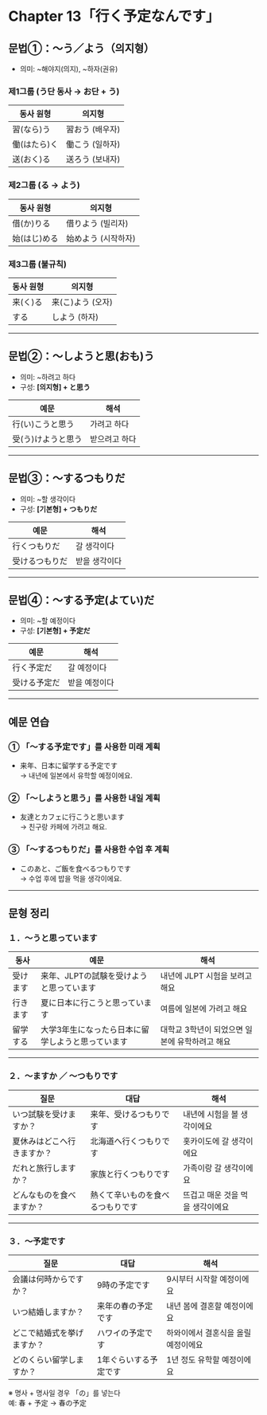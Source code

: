 # Chapter 13「行く予定なんです」

## 문법①：〜う／よう（의지형）
- 의미: ~해야지(의지), ~하자(권유)

### 제1그룹 (う단 동사 → お단 + う)
| 동사 원형 | 의지형 |
|-----------|--------|
| 習(なら)う | 習おう (배우자) |
| 働(はたら)く | 働こう (일하자) |
| 送(おく)る | 送ろう (보내자) |

### 제2그룹 (る → よう)
| 동사 원형 | 의지형 |
|-----------|--------|
| 借(か)りる | 借りよう (빌리자) |
| 始(はじ)める | 始めよう (시작하자) |

### 제3그룹 (불규칙)
| 동사 원형 | 의지형 |
|-----------|--------|
| 来(く)る | 来(こ)よう (오자) |
| する | しよう (하자) |

---

## 문법②：〜しようと思(おも)う
- 의미: ~하려고 하다
- 구성: **[의지형] + と思う**

| 예문 | 해석 |
|------|------|
| 行(い)こうと思う | 가려고 하다 |
| 受(う)けようと思う | 받으려고 하다 |

---

## 문법③：〜するつもりだ
- 의미: ~할 생각이다
- 구성: **[기본형] + つもりだ**

| 예문 | 해석 |
|------|------|
| 行くつもりだ | 갈 생각이다 |
| 受けるつもりだ | 받을 생각이다 |

---

## 문법④：〜する予定(よてい)だ
- 의미: ~할 예정이다
- 구성: **[기본형] + 予定だ**

| 예문 | 해석 |
|------|------|
| 行く予定だ | 갈 예정이다 |
| 受ける予定だ | 받을 예정이다 |

---

## 예문 연습

### ① 「～する予定です」를 사용한 미래 계획
- 来年、日本に留学する予定です  
  → 내년에 일본에서 유학할 예정이에요.

### ② 「～しようと思う」를 사용한 내일 계획
- 友達とカフェに行こうと思います  
  → 친구랑 카페에 가려고 해요.

### ③ 「～するつもりだ」를 사용한 수업 후 계획
- このあと、ご飯を食べるつもりです  
  → 수업 후에 밥을 먹을 생각이에요.

---

## 문형 정리

### １．〜うと思っています
| 동사 | 예문 | 해석 |
|------|------|------|
| 受けます | 来年、JLPTの試験を受けようと思っています | 내년에 JLPT 시험을 보려고 해요 |
| 行きます | 夏に日本に行こうと思っています | 여름에 일본에 가려고 해요 |
| 留学する | 大学3年生になったら日本に留学しようと思っています | 대학교 3학년이 되었으면 일본에 유학하려고 해요 |

---

### ２．〜ますか ／ 〜つもりです

| 질문 | 대답 | 해석 |
|------|------|------|
| いつ試験を受けますか？ | 来年、受けるつもりです | 내년에 시험을 볼 생각이에요 |
| 夏休みはどこへ行きますか？ | 北海道へ行くつもりです | 홋카이도에 갈 생각이에요 |
| だれと旅行しますか？ | 家族と行くつもりです | 가족이랑 갈 생각이에요 |
| どんなものを食べますか？ | 熱くて辛いものを食べるつもりです | 뜨겁고 매운 것을 먹을 생각이에요 |

---

### ３．〜予定です

| 질문 | 대답 | 해석 |
|------|------|------|
| 会議は何時からですか？ | 9時の予定です | 9시부터 시작할 예정이에요 |
| いつ結婚しますか？ | 来年の春の予定です | 내년 봄에 결혼할 예정이에요 |
| どこで結婚式を挙げますか？ | ハワイの予定です | 하와이에서 결혼식을 올릴 예정이에요 |
| どのくらい留学しますか？ | 1年ぐらいする予定です | 1년 정도 유학할 예정이에요 |

※ 명사 + 명사일 경우 「の」를 넣는다  
예: 春 + 予定 → 春の予定
